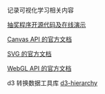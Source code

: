 记录可视化学习相关内容

[抽奖程序开源代码及在线演示](https://github.com/akira-cn/FE_You_dont_know/issues/27)

[Canvas API 的官方文档](https://developer.mozilla.org/zh-CN/docs/Web/API/Canvas_API)

[SVG 的官方文档](https://developer.mozilla.org/zh-CN/docs/Web/SVG)

[WebGL API 的官方文档](https://developer.mozilla.org/zh-CN/docs/Web/API/WebGL_API)

d3 转换数据工具库 [d3-hierarchy](https://github.com/d3/d3-hierarchy)
